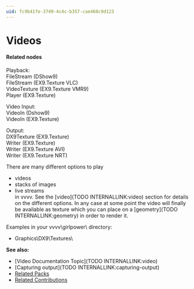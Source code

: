 ```yaml
---
uid: fc9b41fe-3749-4c4c-b357-cae468c9d123
---
```


# Videos


#### Related nodes

Playback:  
<span class="node">FileStream (DShow9)</span>  
<span class="node">FileStream (EX9.Texture VLC)</span>  
<span class="node">VideoTexture (EX9.Texture VMR9)</span>  
<span class="node">Player (EX9.Texture)</span>  

Video Input:  
<span class="node">VideoIn (Dshow9)</span>  
<span class="node">VideoIn (EX9.Texture)</span>  

Output:  
<span class="node">DX9Texture (EX9.Texture)</span>  
<span class="node">Writer (EX9.Texture)</span>  
<span class="node">Writer (EX9.Texture AVI)</span>  
<span class="node">Writer (EX9.Texture NRT)</span>  



There are many different options to play  
* videos   
* stacks of images  
* live streams  
in vvvv. See the [video](TODO INTERNALLINK:video) section for details on the different options. In any case at some point the video will finally be available as texture which you can place on a [geometry](TODO INTERNALLINK:geometry) in order to render it.   

Examples in your vvvv\girlpower\ directory:  
* Graphics\DX9\Textures\  

**See also:**  
* [Video Documentation Topic](TODO INTERNALLINK:video)  
* [Capturing output](TODO INTERNALLINK:capturing-output)  
* <a href="https://vvvv.org/contributions/7934/3304" class="extURL" target="_blank">Related Packs</a>  
* <a href="https://vvvv.org/contributions/1353+1351+2439+1352+7934+2438+1354+1355/3303+3304+3346+3345+3254+4175+1745+1744+5537+4939+2698" class="extURL" target="_blank">Related Contributions</a>  



